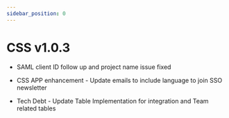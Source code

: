 ```yaml
---
sidebar_position: 0
---
```


# CSS v1.0.3

- SAML client ID follow up and project name issue fixed

- CSS APP enhancement - Update emails to include language to join SSO newsletter

- Tech Debt - Update Table Implementation for integration and Team related tables
